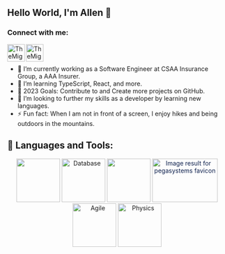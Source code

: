 ## Hello World, I'm Allen 👋
### Connect with me:
[<img align="left" alt="TheMightyCraig | LinkedIn" height="40px" width="40px" src="https://cdn.jsdelivr.net/npm/simple-icons@v3/icons/linkedin.svg" />][linkedin]
[<img align="left" alt="TheMightyCraig | Pluralsight" height="40px" width="40px" src="https://cdn.jsdelivr.net/npm/simple-icons@v3/icons/pluralsight.svg" />][pluralsight]

<br />
<br/>


- 🔭 I’m currently working as a Software Engineer at CSAA Insurance Group, a AAA Insurer.
- 🌱 I’m learning TypeScript, React, and more.
- 🥅 2023 Goals: Contribute to and Create more projects on GitHub.
- 👯 I’m looking to further my skills as a developer by learning new languages.
- ⚡ Fun fact: When I am not in front of a screen, I enjoy hikes and being outdoors in the mountains.




## 🧰 Languages and Tools:
<p align="center">  
 <img src="https://cdn.jsdelivr.net/npm/programming-languages-logos/src/java/java.png" height="100">
 <img src="https://cdn-icons-png.flaticon.com/128/4248/4248443.png" data-src="https://cdn-icons-png.flaticon.com/128/4248/4248443.png" alt="Database " title="Database " width="100" height="100" class="lzy lazyload--done" srcset="https://cdn-icons-png.flaticon.com/128/4248/4248443.png 4x">
 <!--- <img alt="MySQL Logo icon" src="https://img.icons8.com/ios-filled/344/mysql-logo.png" lazy="loaded"  height="100"> --->
 <img src="https://cdn.jsdelivr.net/npm/programming-languages-logos/src/javascript/javascript.png" height="100">
 <img class="mimg" style="color: rgb(16, 34, 79);" height="100" width="150" src="https://th.bing.com/th/id/OIP.S71_oA3zpscO-Wsp8AKeJAHaDh?w=340&amp;h=166&amp;c=7&amp;r=0&amp;o=5&amp;pid=1.7" alt="Image result for pegasystems favicon" data-thhnrepbd="1" data-bm="43">
 <!--- <img src="https://cdn.jsdelivr.net/npm/programming-languages-logos/src/html/html.png" height="100"> ---->
 <img src="https://cdn-icons-png.flaticon.com/128/3967/3967015.png" data-src="https://cdn-icons-png.flaticon.com/128/3967/3967015.png" alt="Agile " title="Agile " width="100" height="100" class="lzy lazyload--done" srcset="https://cdn-icons-png.flaticon.com/128/3967/3967015.png 4x">
 
 <!--- <img width="100" height="100" id="details-enlarged-image" class="js-search-result-thumbnail responsive-img" src="https://as2.ftcdn.net/jpg/03/22/95/69/500_F_322956978_9ESBVewTYdhSu9G6qf2JazX9tUsdh53g.jpg"  > --->
 
 
 <!---CURRENTLY LEARNING THESE LANGUAGES--->
 <img src="https://cdn-icons-png.flaticon.com/128/1126/1126012.png" data-src="https://cdn-icons-png.flaticon.com/128/1126/1126012.png" alt="Physics " title="Physics " width="100" height="100" class="lzy lazyload--done" srcset="https://cdn-icons-png.flaticon.com/128/1126/1126012.png 4x"> 




[pluralsight]: https://app.pluralsight.com/profile/TheMightyCraig
[youtube]: https://www.youtube.com/channel/UCCnIYZl63t0yWPRST99OvNA
[linkedin]: https://www.linkedin.com/in/allen-craig-036693184/
